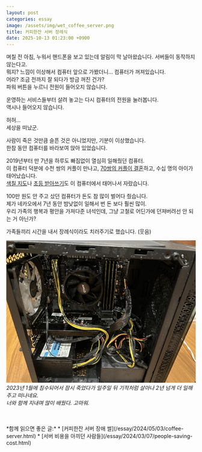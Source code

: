 ```yaml
---
layout: post
categories: essay
image: /assets/img/wet_coffee_server.png
title: 커피한잔 서버 장례식
date: 2025-10-13 01:23:00 +0900
---
```


며칠 전 아침, 누워서 핸드폰을 보고 있는데 알림이 막 날아왔습니다. 서버들이 동작하지 않는다고.  
뭐지? 느낌이 이상해서 컴퓨터 앞으로 가봤더니... 컴퓨터가 꺼져있습니다.  
어라? 조금 전까지 잘 되다가 방금 꺼진 건가?  
파워 버튼을 누르니 전원이 들어오지 않습니다.

운영하는 서비스들부터 살려 놓고는 다시 컴퓨터의 전원을 눌러봅니다.  
역시나 들어오지 않습니다.

허허...  
세상을 떠났군.

사람이 죽은 것만큼 슬픈 것은 아니었지만, 기분이 이상했습니다.  
한참 동안 컴퓨터를 바라보여 앉아 있었습니다.

2019년부터 만 7년을 하루도 빠짐없이 열심히 일해줬던 컴퓨터.  
이 컴퓨터 덕분에 수천 쌍의 커플이 만나고, [70쌍의 커플이 결혼](https://withcoffee.app/couples)하고, 수십 명의 아이가 태어났습니다.  
[색칠 지도](https://mykoreamap.com)나 [초등 받아쓰기](https://spellstart.com/ko)도 이 컴퓨터에서 태어나서 자랐습니다.

100만 원도 안 주고 샀던 컴퓨터가 돈도 참 많이 벌어다 줬습니다.  
제가 네카오에서 7년 동안 밤낮없이 일해서 번 돈 보다 훨씬 많이.  
우리 가족의 행복과 평안을 가져다준 녀석인데, 그냥 고철로 어딘가에 던져버려선 안 되는 거 아닌가?  

가족들끼리 시간을 내서 장례식이라도 치러주기로 했습니다. (웃음)  

![침수된 커피한잔 서버](/assets/img/wet_coffee_server.png)  
*2023년 1월에 침수되어서 잠시 죽었다가 일주일 뒤 기적처럼 살아나 2년 넘게 더 일해주고 떠나네요.*  
*너와 함께 지내며 많이 배웠다. 고마워.*

<br>
<br>
*함께 읽으면 좋은 글:*
* [커피한잔 서버 장애 썰](/essay/2024/05/03/coffee-server.html)
* [서버 비용을 아끼던 사람들](/essay/2024/03/07/people-saving-cost.html)